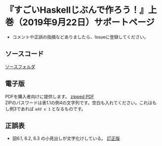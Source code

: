 # 『すごいHaskellじぶんで作ろう！』上巻（2019年9月22日）サポートページ

* コメントや正誤の指摘などありましたら、Issueに登録してください。

## ソースコード

[ソースフォルダ](https://github.com/gotoki-no-joe/support_writeyourhaskell1/tree/master/source)

## 電子版

PDFを購入者向けに提供します。
[zipped PDF](https://github.com/gotoki-no-joe/support_writeyourhaskell1/blob/master/writeyourhaskell-0925.zip)  
ZIPのパスワードは表1.1の例4の文字列です。空白も入れてください。これはもし例3であれば `add x 1` となるものです。

## 正誤表

* 図6.1, 6.2, 6.3 の小見出しが文字化けしている。
[訂正版](https://github.com/gotoki-no-joe/support_writeyourhaskell1/blob/master/correction/fig6-123.pdf)
